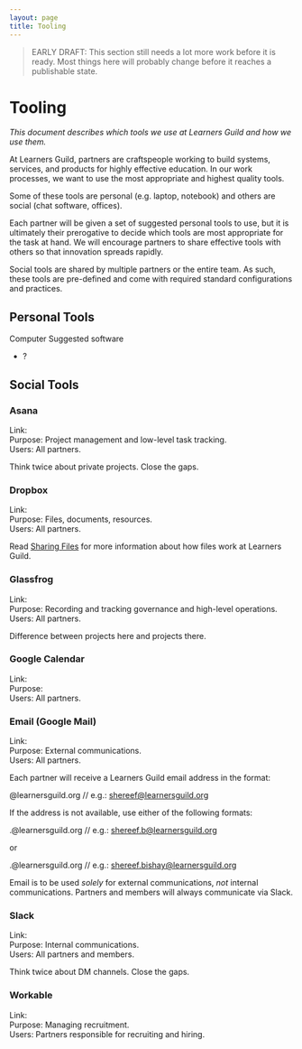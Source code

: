 ```yaml
---
layout: page
title: Tooling
---
```


> EARLY DRAFT: This section still needs a lot more work before it is ready. Most things here will probably change before it reaches a publishable state.

# Tooling

_This document describes which tools we use at Learners Guild and how we use them._

At Learners Guild, partners are craftspeople working to build systems, services, and products for highly effective education. In our work processes, we want to use the most appropriate and highest quality tools.

Some of these tools are personal (e.g. laptop, notebook) and others are social (chat software, offices).

Each partner will be given a set of suggested personal tools to use, but it is ultimately their prerogative to decide which tools are most appropriate for the task at hand. We will encourage partners to share effective tools with others so that innovation spreads rapidly.

Social tools are shared by multiple partners or the entire team. As such, these tools are pre-defined and come with required standard configurations and practices.

## Personal Tools

Computer
Suggested software
- ?

## Social Tools

### Asana

Link: <br>
Purpose: Project management and low-level task tracking.<br>
Users: All partners.

Think twice about private projects. Close the gaps.

### Dropbox

Link: <br>
Purpose: Files, documents, resources.<br>
Users: All partners.

Read [Sharing Files][sharing-files] for more information about how files work at Learners Guild.

### Glassfrog

Link: <br>
Purpose: Recording and tracking governance and high-level operations.<br>
Users: All partners.

Difference between projects here and projects there.

### Google Calendar

Link: <br>
Purpose: <br>
Users: All partners.

### Email (Google Mail)

Link: <br>
Purpose: External communications.<br>
Users: All partners.

Each partner will receive a Learners Guild email address in the format:

  <first name>@learnersguild.org
  // e.g.: shereef@learnersguild.org

If the address is not available, use either of the following formats:

  <first name>.<first letter of last name>@learnersguild.org
  // e.g.: shereef.b@learnersguild.org

or

  <first name>.<last name>@learnersguild.org
  // e.g.: shereef.bishay@learnersguild.org

Email is to be used _solely_ for external communications, _not_ internal communications. Partners and members will always communicate via Slack.

### Slack

Link: <br>
Purpose: Internal communications.<br>
Users: All partners and members.

Think twice about DM channels. Close the gaps.

### Workable

Link: <br>
Purpose: Managing recruitment.<br>
Users: Partners responsible for recruiting and hiring.

[sharing-files]: Sharing%20Files.md
